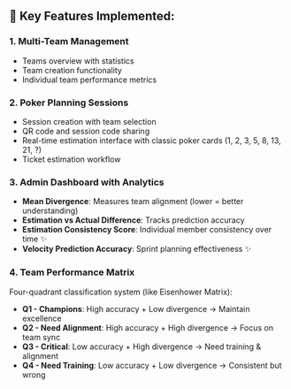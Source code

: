 ## 🎯 **Key Features Implemented:**

### **1. Multi-Team Management**
- Teams overview with statistics
- Team creation functionality
- Individual team performance metrics

### **2. Poker Planning Sessions**
- Session creation with team selection
- QR code and session code sharing
- Real-time estimation interface with classic poker cards (1, 2, 3, 5, 8, 13, 21, ?)
- Ticket estimation workflow

### **3. Admin Dashboard with Analytics**
- **Mean Divergence**: Measures team alignment (lower = better understanding)
- **Estimation vs Actual Difference**: Tracks prediction accuracy
- **Estimation Consistency Score**: Individual member consistency over time ✨
- **Velocity Prediction Accuracy**: Sprint planning effectiveness ✨

### **4. Team Performance Matrix**
Four-quadrant classification system (like Eisenhower Matrix):
- **Q1 - Champions**: High accuracy + Low divergence → Maintain excellence
- **Q2 - Need Alignment**: High accuracy + High divergence → Focus on team sync
- **Q3 - Critical**: Low accuracy + High divergence → Need training & alignment  
- **Q4 - Need Training**: Low accuracy + Low divergence → Consistent but wrong
